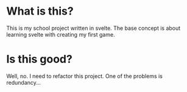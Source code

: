 # What is this?
This is my school project written in svelte. The base concept is about learning svelte with creating my first game.

# Is this good?
Well, no. I need to refactor this project. One of the problems is redundancy...